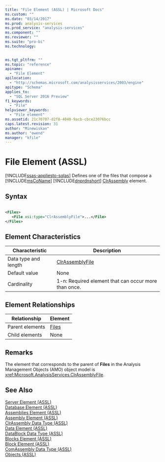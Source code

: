 ```yaml
---
title: "File Element (ASSL) | Microsoft Docs"
ms.custom: ""
ms.date: "03/14/2017"
ms.prod: analysis-services
ms.prod_service: "analysis-services"
ms.component: ""
ms.reviewer: ""
ms.suite: "pro-bi"
ms.technology: 
  

ms.tgt_pltfrm: ""
ms.topic: "reference"
apiname: 
  - "File Element"
apilocation: 
  - "http://schemas.microsoft.com/analysisservices/2003/engine"
apitype: "Schema"
applies_to: 
  - "SQL Server 2016 Preview"
f1_keywords: 
  - "File"
helpviewer_keywords: 
  - "File element"
ms.assetid: 21c70707-d2f8-4040-9acb-cbce23076bcc
caps.latest.revision: 31
author: "Minewiskan"
ms.author: "owend"
manager: "kfile"
---
```

# File Element (ASSL)
[!INCLUDE[ssas-appliesto-sqlas](../../../includes/ssas-appliesto-sqlas.md)]
  Defines one of the files that compose a [!INCLUDE[msCoName](../../../includes/msconame-md.md)] [!INCLUDE[dnprdnshort](../../../includes/dnprdnshort-md.md)] [ClrAssembly](../../../analysis-services/scripting/data-type/clrassembly-data-type-assl.md) element.  
  
## Syntax  
  
```xml  
  
<Files>  
   <File xsi:type="ClrAssemblyFile">...</File>  
</Files>  
```  
  
## Element Characteristics  
  
|Characteristic|Description|  
|--------------------|-----------------|  
|Data type and length|[ClrAssemblyFile](../../../analysis-services/scripting/data-type/clrassemblyfile-data-type-assl.md)|  
|Default value|None|  
|Cardinality|1-n: Required element that can occur more than once.|  
  
## Element Relationships  
  
|Relationship|Element|  
|------------------|-------------|  
|Parent elements|[Files](../../../analysis-services/scripting/collections/files-element-assl.md)|  
|Child elements|None|  
  
## Remarks  
 The element that corresponds to the parent of **Files** in the Analysis Management Objects (AMO) object model is <xref:Microsoft.AnalysisServices.ClrAssemblyFile>.  
  
## See Also  
 [Server Element &#40;ASSL&#41;](../../../analysis-services/scripting/objects/server-element-assl.md)   
 [Database Element &#40;ASSL&#41;](../../../analysis-services/scripting/objects/database-element-assl.md)   
 [Assemblies Element &#40;ASSL&#41;](../../../analysis-services/scripting/collections/assemblies-element-assl.md)   
 [Assembly Element &#40;ASSL&#41;](../../../analysis-services/scripting/objects/assembly-element-assl.md)   
 [ClrAssembly Data Type &#40;ASSL&#41;](../../../analysis-services/scripting/data-type/clrassembly-data-type-assl.md)   
 [Data Element &#40;ASSL&#41;](../../../analysis-services/scripting/objects/data-element-assl.md)   
 [DataBlock Data Type &#40;ASSL&#41;](../../../analysis-services/scripting/data-type/datablock-data-type-assl.md)   
 [Blocks Element &#40;ASSL&#41;](../../../analysis-services/scripting/collections/blocks-element-assl.md)   
 [Block Element &#40;ASSL&#41;](../../../analysis-services/scripting/objects/block-element-assl.md)   
 [ComAssembly Data Type &#40;ASSL&#41;](../../../analysis-services/scripting/data-type/comassembly-data-type-assl.md)   
 [Objects &#40;ASSL&#41;](../../../analysis-services/scripting/objects/objects-assl.md)  
  
  
